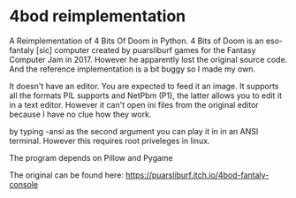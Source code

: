 # 4bod reimplementation
 A Reimplementation of 4 Bits Of Doom in Python. 
 4 Bits of Doom is an eso-fantaly [sic] computer created by puarsliburf games for the Fantasy Computer Jam in 2017. However he apparently lost the original source code. And the reference implementation is a bit buggy so I made my own.
 
 It doesn't have an editor. You are expected to feed it an image. It supports all the formats PIL supports and NetPbm (P1), the latter allows you to edit it in a text editor. However it can't open ini files from the original editor because I have no clue how they work.
 
 by typing -ansi as the second argument you can play it in in an ANSI terminal. However this requires root priveleges in linux.
 
The program depends on Pillow and Pygame

The original can be found here: https://puarsliburf.itch.io/4bod-fantaly-console

